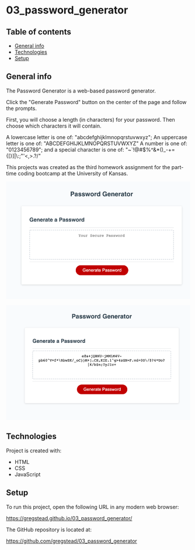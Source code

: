# 03_password_generator

## Table of contents
* [General info](#general-info)
* [Technologies](#technologies)
* [Setup](#setup)

## General info
The Password Generator is a web-based password generator. 

Click the "Generate Password" button on the center of the page and follow the prompts.

First, you will choose a length (in characters) for your password. Then choose which characters it will contain.

A lowercase letter is one of: "abcdefghijklmnopqrstuvwxyz";
An uppercase letter is one of: "ABCDEFGHIJKLMNOPQRSTUVWXYZ"
A number is one of: "0123456789";
and a special character is one of: "~`!@#$%^&*()_-+={[}]|\\:;\"'<,>.?/" 


This projects was created as the third homework assignment for the part-time coding bootcamp at the University of Kansas.

![Empty password generator](./assets/pwgen_screenshot1.png)

![Password generator with password](./assets/pwgen_screenshot2.png)


## Technologies
Project is created with:
* HTML
* CSS
* JavaScript
	
## Setup
To run this project, open the following URL in any modern web browser:

https://gregstead.github.io/03_password_generator/

The GitHub repository is located at: 

https://github.com/gregstead/03_password_generator